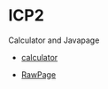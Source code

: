 # ICP2
Calculator and Javapage

* [calculator](https://mrjones88.github.io/Comp-Sci490/ICP2-master/Calculator/Sources/index.html)

* [RawPage](https://mrjones88.github.io/Comp-Sci490/ICP2-master/rwdtask/input.html)

